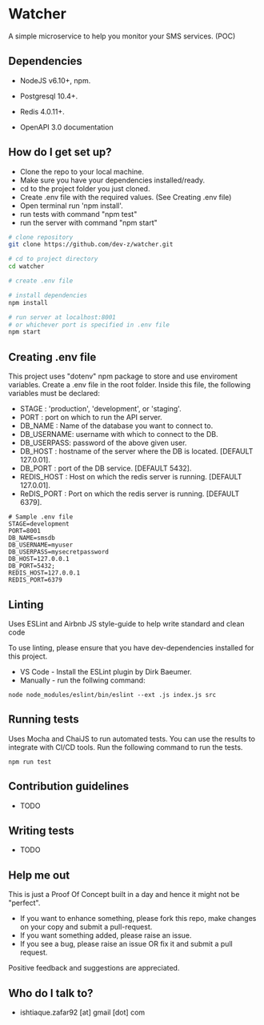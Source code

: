# Watcher

A simple microservice to help you monitor your SMS services. (POC)

## Dependencies ##

* NodeJS v6.10+, npm.
* Postgresql 10.4+.
* Redis 4.0.11+.

* OpenAPI 3.0 documentation

## How do I get set up? ##

* Clone the repo to your local machine.
* Make sure you have your dependencies installed/ready.
* cd to the project folder you just cloned.
* Create .env file with the required values. (See Creating .env file)
* Open terminal run 'npm install'.
* run tests with command "npm test"
* run the server with command "npm start"

```bash
# clone repository
git clone https://github.com/dev-z/watcher.git

# cd to project directory
cd watcher

# create .env file

# install dependencies
npm install

# run server at localhost:8001 
# or whichever port is specified in .env file
npm start
```

## Creating .env file ##

This project uses "dotenv" npm package to store and use enviroment variables.
Create a .env file in the root folder. Inside this file, the following variables must be declared:

* STAGE      : 'production', 'development', or 'staging'.
* PORT       : port on which to run the API server.
* DB_NAME    : Name of the database you want to connect to.
* DB_USERNAME: username with which to connect to the DB.
* DB_USERPASS: password of the above given user.
* DB_HOST    : hostname of the server where the DB is located. [DEFAULT 127.0.01].
* DB_PORT    : port of the DB service. [DEFAULT 5432].
* REDIS_HOST : Host on which the redis server is running. [DEFAULT 127.0.01].
* ReDIS_PORT : Port on which the redis server is running. [DEFAULT 6379].

```
# Sample .env file
STAGE=development
PORT=8001
DB_NAME=smsdb
DB_USERNAME=myuser
DB_USERPASS=mysecretpassword
DB_HOST=127.0.0.1
DB_PORT=5432;
REDIS_HOST=127.0.0.1
REDIS_PORT=6379
```

## Linting ##

Uses ESLint and Airbnb JS style-guide to help write standard and clean code

To use linting, please ensure that you have dev-dependencies installed for this project.

* VS Code - Install the ESLint plugin by Dirk Baeumer.
* Manually - run the follwing command:

```
node node_modules/eslint/bin/eslint --ext .js index.js src
```

## Running tests ##

Uses Mocha and ChaiJS to run automated tests. You can use the results to integrate with CI/CD tools.
Run the following command to run the tests.

```
npm run test
```

## Contribution guidelines ##
* TODO

## Writing tests ##
* TODO

## Help me out ##
This is just a Proof Of Concept built in a day and hence it might not be "perfect".

* If you want to enhance something, please fork this repo, make changes on your copy and submit a pull-request.
* If you want something added, please raise an issue.
* If you see a bug, please raise an issue OR fix it and submit a pull request.

Positive feedback and suggestions are appreciated.

## Who do I talk to? ##

* ishtiaque.zafar92 [at] gmail [dot] com


